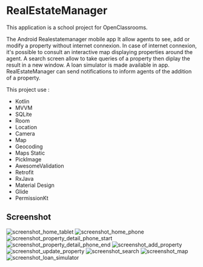 # RealEstateManager
This application is a school project for OpenClassrooms.

The Android Realestatemanager mobile app It allow agents to see, add or modify a property without internet connexion. In case of internet connexion, it's possible to consult an interactive map displaying properties around the agent. A search screen allow to take queries of a property then diplay the result in a new window. A loan simulator is made available in app. RealEstateManager can send notifications to inform agents of the addition of a property.

This project use : 
  - Kotlin
  - MVVM
  - SQLite
  - Room
  - Location
  - Camera
  - Map
  - Geocoding
  - Maps Static
  - PickImage
  - AwesomeValidation
  - Retrofit
  - RxJava
  - Material Design
  - Glide
  - PermissionKt
  
## Screenshot
![screenshot_home_tablet](https://github.com/BenLscr/RealEstateManager/blob/master/images/screenshot_home_tablet.png?raw_true) 
![screenshot_home_phone](https://github.com/BenLscr/RealEstateManager/blob/master/images/screenshot_home_phone.png?raw_true) 
![screenshot_property_detail_phone_start](https://github.com/BenLscr/RealEstateManager/blob/master/images/screenshot_property_detail_phone_start.png?raw_true)
![screenshot_property_detail_phone_end](https://github.com/BenLscr/RealEstateManager/blob/master/images/screenshot_property_detail_phone_end.png?raw_true) 
![screenshot_add_property](https://github.com/BenLscr/RealEstateManager/blob/master/images/screenshot_add_property.png?raw_true) 
![screenshot_update_property](https://github.com/BenLscr/RealEstateManager/blob/master/images/screenshot_update_property.png?raw_true) 
![screenshot_search](https://github.com/BenLscr/RealEstateManager/blob/master/images/screenshot_search.png?raw_true) 
![screenshot_map](https://github.com/BenLscr/RealEstateManager/blob/master/images/screenshot_map.png?raw_true) 
![screenshot_loan_simulator](https://github.com/BenLscr/RealEstateManager/blob/master/images/screenshot_loan_simulator.png?raw_true) 
